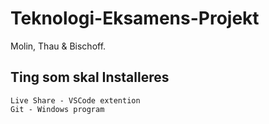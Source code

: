 # Teknologi-Eksamens-Projekt
Molin, Thau & Bischoff.
## Ting som skal Installeres
    Live Share - VSCode extention
    Git - Windows program